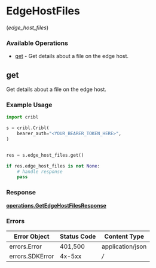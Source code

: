 # EdgeHostFiles
(*edge_host_files*)

### Available Operations

* [get](#get) - Get details about a file on the edge host.

## get

Get details about a file on the edge host.

### Example Usage

```python
import cribl

s = cribl.Cribl(
    bearer_auth="<YOUR_BEARER_TOKEN_HERE>",
)


res = s.edge_host_files.get()

if res.edge_host_files is not None:
    # handle response
    pass

```


### Response

**[operations.GetEdgeHostFilesResponse](../../models/operations/getedgehostfilesresponse.md)**
### Errors

| Error Object     | Status Code      | Content Type     |
| ---------------- | ---------------- | ---------------- |
| errors.Error     | 401,500          | application/json |
| errors.SDKError  | 4x-5xx           | */*              |
